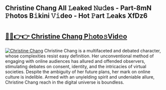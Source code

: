 ## Christine Chang All 𝙻eaked 𝙽u𝚍es - Part-8mN 𝙿hotos B𝚒kini 𝚅𝚒deo - Hot 𝙿art 𝙻eaks XfDz6

# <h2><a href="http://ld39qr3.urlbe.top/?page=Christine+Chang">🔗🔗👉👉 Christine Chang P𝚑oto𝚜Vid𝚎o</a></h2>

[![Christine Chang](https://i.imgur.com/eBuTRDB.gif)](http://ld39qr3.urlbe.top/?page=Christine+Chang)
Christine Chang is a multifaceted and debated character, whose complexities resist easy definition. Her unconventional method of engaging with online audiences has allured and offended observers, stimulating debates on consent, identity, and the intricacies of virtual societies. Despite the ambiguity of her future plans, her mark on online culture is indelible. Armed with an unyielding spirit and undeniable allure, Christine Chang reach in the digital universe is boundless.

